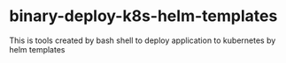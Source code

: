 # binary-deploy-k8s-helm-templates
This is tools created by bash shell to deploy application to kubernetes by helm templates
